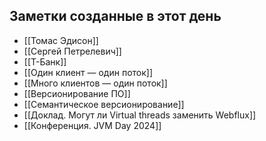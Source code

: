 ## Заметки созданные в этот день
<!-- QueryToSerialize: LIST WHERE "garden/ru" and (contains(date, this.file.link) or contains(Создана, this.file.link)) -->
<!-- SerializedQuery: LIST WHERE "garden/ru" and (contains(date, this.file.link) or contains(Создана, this.file.link)) -->
- [[Томас Эдисон]]
- [[Сергей Петрелевич]]
- [[Т-Банк]]
- [[Один клиент — один поток]]
- [[Много клиентов — один поток]]
- [[Версионирование ПО]]
- [[Семантическое версионирование]]
- [[Доклад. Могут ли Virtual threads заменить Webflux]]
- [[Конференция. JVM Day 2024]]
<!-- SerializedQuery END -->
